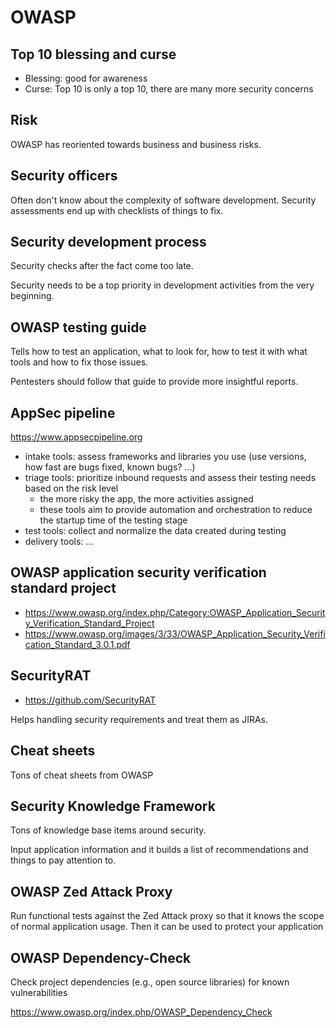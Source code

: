 # OWASP

## Top 10 blessing and curse
* Blessing: good for awareness
* Curse: Top 10 is only a top 10, there are many more security concerns

## Risk
OWASP has reoriented towards business and business risks.

## Security officers
Often don't know about the complexity of software development.
Security assessments end up with checklists of things to fix.

## Security development process
Security checks after the fact come too late.

Security needs to be a top priority in development activities from the very beginning.

## OWASP testing guide
Tells how to test an application, what to look for, how to test it with what tools and how to fix those issues.

Pentesters should follow that guide to provide more insightful reports.

## AppSec pipeline
https://www.appsecpipeline.org

* intake tools: assess frameworks and libraries you use (use versions, how fast are bugs fixed, known bugs? ...)
* triage tools: prioritize inbound requests and assess their testing needs based on the risk level
  * the more risky the app, the more activities assigned
  * these tools aim to provide automation and orchestration to reduce the startup time of the testing stage
* test tools: collect and normalize the data created during testing
* delivery tools: ...

## OWASP application security verification standard project
* https://www.owasp.org/index.php/Category:OWASP_Application_Security_Verification_Standard_Project
* https://www.owasp.org/images/3/33/OWASP_Application_Security_Verification_Standard_3.0.1.pdf

## SecurityRAT
* https://github.com/SecurityRAT

Helps handling security requirements and treat them as JIRAs.

## Cheat sheets
Tons of cheat sheets from OWASP

## Security Knowledge Framework
Tons of knowledge base items around security.

Input application information and it builds a list of recommendations and things to pay attention to.

## OWASP Zed Attack Proxy
Run functional tests against the Zed Attack proxy so that it knows the scope of normal application usage. Then it can be used to protect your application

## OWASP Dependency-Check
Check project dependencies (e.g., open source libraries) for known vulnerabilities

https://www.owasp.org/index.php/OWASP_Dependency_Check